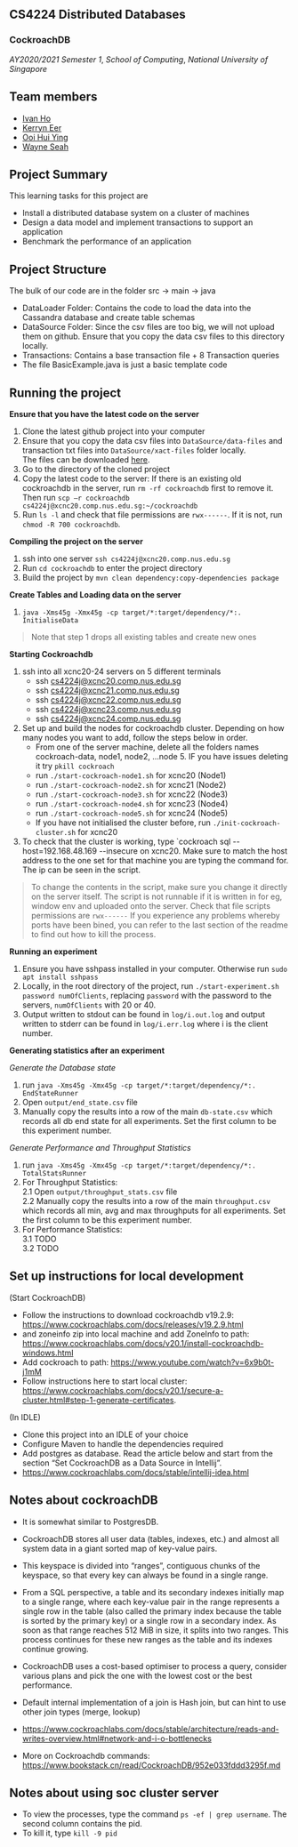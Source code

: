 ## CS4224 Distributed Databases
### CockroachDB

*AY2020/2021 Semester 1*, *School of Computing*, *National University of Singapore*

## Team members
- [Ivan Ho](https://github.com/ihwk1996)
- [Kerryn Eer](https://github.com/KerrynEer)
- [Ooi Hui Ying](https://github.com/ooihuiying)
- [Wayne Seah](https://github.com/wayneswq)

## Project Summary
This learning tasks for this project are 
- Install a distributed database system on a cluster of machines
- Design a data model and implement transactions to support an application
- Benchmark the performance of an application

## Project Structure
The bulk of our code are in the folder src -> main -> java
- DataLoader Folder: Contains the code to load the data into the Cassandra database and create table schemas
- DataSource Folder: Since the csv files are too big, we will not upload them on github. Ensure that you copy the data csv files to this directory locally. 
- Transactions: Contains a base transaction file + 8 Transaction queries
- The file BasicExample.java is just a basic template code

## Running the project
**Ensure that you have the latest code on the server**

1. Clone the latest github project into your computer
2. Ensure that you copy the data csv files into `DataSource/data-files` and transaction txt files into `DataSource/xact-files` folder locally. <br>
The files can be downloaded [here](http://www.comp.nus.edu.sg/~cs4224/project-files.zip).
3. Go to the directory of the cloned project
4. Copy the latest code to the server: If there is an existing old cockroachdb in the server, run `rm -rf cockroachdb` first to remove it. <br>
 Then run `scp –r cockroachdb cs4224j@xcnc20.comp.nus.edu.sg:~/cockroachdb`
5. Run `ls -l` and check that file permissions are `rwx------`. If it is not, run `chmod -R 700 cockroachdb`. 

**Compiling the project on the server**
1. ssh into one server `ssh cs4224j@xcnc20.comp.nus.edu.sg`
2. Run `cd cockroachdb` to enter the project directory 
3. Build the project by `mvn clean dependency:copy-dependencies package`

**Create Tables and Loading data on the server**
1. `java -Xms45g -Xmx45g -cp target/*:target/dependency/*:. InitialiseData` <br>
>Note that step 1 drops all existing tables and create new ones

**Starting Cockroachdb**
1. ssh into all xcnc20-24 servers on 5 different terminals
    - ssh cs4224j@xcnc20.comp.nus.edu.sg
    - ssh cs4224j@xcnc21.comp.nus.edu.sg
    - ssh cs4224j@xcnc22.comp.nus.edu.sg
    - ssh cs4224j@xcnc23.comp.nus.edu.sg
    - ssh cs4224j@xcnc24.comp.nus.edu.sg
2. Set up and build the nodes for cockroachdb cluster. Depending on how many nodes you want to add, follow the steps below in order. 
    - From one of the server machine, delete all the folders names cockroach-data, node1, node2, ...node 5. IF you have issues deleting it try `pkill cockroach`
    - run `./start-cockroach-node1.sh` for xcnc20 (Node1) <br>
    - run `./start-cockroach-node2.sh` for xcnc21 (Node2) <br> 
    - run `./start-cockroach-node3.sh` for xcnc22 (Node3) <br>   
    - run `./start-cockroach-node4.sh` for xcnc23 (Node4) <br>  
    - run `./start-cockroach-node5.sh` for xcnc24 (Node5) <br> 
    - If you have not initialised the cluster before, run `./init-cockroach-cluster.sh` for xcnc20 <br> 
3. To check that the cluster is working, type `cockroach sql --host=192.168.48.169 --insecure on xcnc20. Make sure to match the host address to the one set for that machine you are typing the command for. The ip can be seen in the script.

>To change the contents in the script, make sure you change it directly on the server itself. The script is not runnable if it is written in for eg, window env and uploaded onto the server.
>Check that file scripts permissions are `rwx------`
> If you experience any problems whereby ports have been bined, you can refer to the last section of the readme to find out how to kill the process.

**Running an experiment**
1. Ensure you have sshpass installed in your computer. Otherwise run `sudo apt install sshpass`
2. Locally, in the root directory of the project, run `./start-experiment.sh password numOfClients`, 
replacing `password` with the password to the servers, `numOfClients` with 20 or 40.
3. Output written to stdout can be found in `log/i.out.log` and output written to stderr can be found in `log/i.err.log` where i is the client number.

**Generating statistics after an experiment**

*Generate the Database state*
1. run `java -Xms45g -Xmx45g -cp target/*:target/dependency/*:. EndStateRunner`
2. Open `output/end_state.csv` file
3. Manually copy the results into a row of the main `db-state.csv` which records all db end state for all experiments. 
Set the first column to be this experiment number. 

*Generate Performance and Throughput Statistics*
1. run `java -Xms45g -Xmx45g -cp target/*:target/dependency/*:. TotalStatsRunner`
2. For Throughput Statistics: <br>
2.1 Open `output/throughput_stats.csv` file <br>
2.2 Manually copy the results into a row of the main `throughput.csv` which records all min, avg and max throughputs for all experiments. 
Set the first column to be this experiment number. <br>
3. For Performance Statistics: <br>
3.1 TODO <br>
3.2 TODO <br>

## Set up instructions for local development
(Start CockroachDB)
- Follow the instructions to download cockroachdb v19.2.9: https://www.cockroachlabs.com/docs/releases/v19.2.9.html 
- and zoneinfo zip into local machine and add ZoneInfo to path: https://www.cockroachlabs.com/docs/v20.1/install-cockroachdb-windows.html 
- Add cockroach to path: https://www.youtube.com/watch?v=6x9b0t-j1mM
- Follow instructions here to start local cluster: https://www.cockroachlabs.com/docs/v20.1/secure-a-cluster.html#step-1-generate-certificates.

(In IDLE)
- Clone this project into an IDLE of your choice
- Configure Maven to handle the dependencies required
- Add postgres as database. Read the article below and start from the section “Set CockroachDB as a Data Source in Intellij”.
- https://www.cockroachlabs.com/docs/stable/intellij-idea.html

## Notes about cockroachDB
- It is somewhat similar to PostgresDB.
- CockroachDB stores all user data (tables, indexes, etc.) and almost all system data in a giant sorted map of key-value pairs. 
- This keyspace is divided into “ranges”, contiguous chunks of the keyspace, so that every key can always be found in a single range.
- From a SQL perspective, a table and its secondary indexes initially map to a single range, where each key-value pair in the range represents a single row in the table (also called the primary index because the table is sorted by the primary key) or a single row in a secondary index. As soon as that range reaches 512 MiB in size, it splits into two ranges. This process continues for these new ranges as the table and its indexes continue growing.
- CockroachDB uses a cost-based optimiser to process a query, consider various plans and pick the one with the lowest cost or the best performance.
- Default internal implementation of a join is Hash join, but can hint to use other join types (merge, lookup)
- https://www.cockroachlabs.com/docs/stable/architecture/reads-and-writes-overview.html#network-and-i-o-bottlenecks

- More on Cockroachdb commands: https://www.bookstack.cn/read/CockroachDB/952e033fddd3295f.md

## Notes about using soc cluster server
- To view the processes, type the command `ps -ef | grep username`. The second column contains the pid.
- To kill it, type `kill -9 pid`
